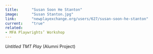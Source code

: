 ```yaml
---
title:      "Susan Soon He Stanton"
image:      "Susan Stanton.jpg"
link:       "newplayexchange.org/users/627/susan-soon-he-stanton"
current:    "true"
related:   
- MFA Playwrights’ Workshop
---
```


_Untitled TMT Play_ (Alumni Project)
